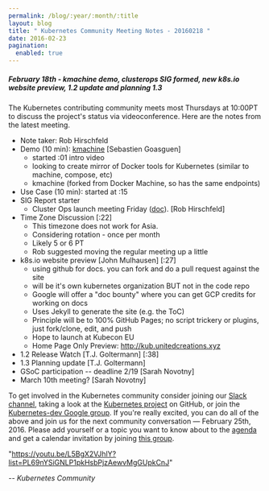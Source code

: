 ```yaml
---
permalink: /blog/:year/:month/:title
layout: blog
title: " Kubernetes Community Meeting Notes - 20160218 "
date: 2016-02-23
pagination:
  enabled: true
---
```

#####  February 18th - kmachine demo, clusterops SIG formed, new k8s.io website preview, 1.2 update and planning 1.3
The Kubernetes contributing community meets most Thursdays at 10:00PT to discuss the project's status via videoconference. Here are the notes from the latest meeting.

* Note taker: Rob Hirschfeld
* Demo (10 min): [kmachine][1] [Sebastien Goasguen]
    * started :01 intro video
    * looking to create mirror of Docker tools for Kubernetes (similar to machine, compose, etc)
    * kmachine (forked from Docker Machine, so has the same endpoints)
* Use Case (10 min): started at :15
* SIG Report starter
    * Cluster Ops launch meeting Friday ([doc][2]). [Rob Hirschfeld]
* Time Zone Discussion [:22]
    * This timezone does not work for Asia.  
    * Considering rotation - once per month
    * Likely 5 or 6 PT
    * Rob suggested moving the regular meeting up a little
* k8s.io website preview [John Mulhausen] [:27]
    * using github for docs.  you can fork and do a pull request against the site
    * will be it's own kubernetes organization BUT not in the code repo
    * Google will offer a "doc bounty" where you can get GCP credits for working on docs
    * Uses Jekyll to generate the site (e.g. the ToC)
    * Principle will be to 100% GitHub Pages; no script trickery or plugins, just fork/clone, edit, and push
    * Hope to launch at Kubecon EU
    * Home Page Only Preview: http://kub.unitedcreations.xyz
* 1.2 Release Watch [T.J. Goltermann] [:38]
* 1.3 Planning update [T.J. Goltermann]
* GSoC participation -- deadline 2/19  [Sarah Novotny]
* March 10th meeting? [Sarah Novotny]

To get involved in the Kubernetes community consider joining our [Slack channel][3], taking a look at the [Kubernetes project][4] on GitHub, or join the [Kubernetes-dev Google group][5]. If you're really excited, you can do all of the above and join us for the next community conversation — February 25th, 2016. Please add yourself or a topic you want to know about to the [agenda][6] and get a calendar invitation by joining [this group][7].    

 "https://youtu.be/L5BgX2VJhlY?list=PL69nYSiGNLP1pkHsbPjzAewvMgGUpkCnJ"

_\-- Kubernetes Community_

[1]: https://github.com/skippbox/kmachine
[2]: https://docs.google.com/document/d/1IhN5v6MjcAUrvLd9dAWtKcGWBWSaRU8DNyPiof3gYMY/edit#
[3]: http://slack.k8s.io/
[4]: https://github.com/kubernetes/
[5]: https://groups.google.com/forum/#!forum/kubernetes-dev
[6]: https://docs.google.com/document/d/1VQDIAB0OqiSjIHI8AWMvSdceWhnz56jNpZrLs6o7NJY/edit#
[7]: https://groups.google.com/forum/#!forum/kubernetes-community-video-chat
